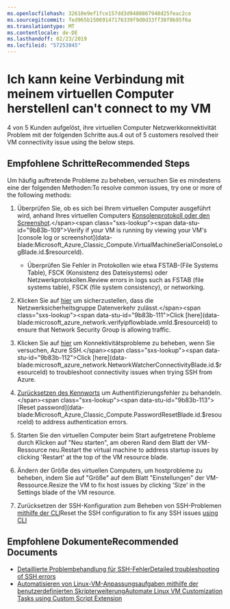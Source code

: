 ```yaml
---
ms.openlocfilehash: 32610e9ef1fce157dd3d9480867948d25feac2ce
ms.sourcegitcommit: fed965b15069147176339f9d0d33ff38f0b95f6a
ms.translationtype: MT
ms.contentlocale: de-DE
ms.lasthandoff: 02/23/2019
ms.locfileid: "57253845"
---
```

<properties
    pageTitle="Ich kann keine Verbindung mit meinem virtuellen Computer herstellen"
    description="Ich kann keine Verbindung mit meinem virtuellen Computer herstellen "
    service="microsoft.classiccompute"
    resource="virtualmachines"
    authors="ScottAzure"
    ms.author="scotro"
    displayOrder="2"
    selfHelpType="resource"
    supportTopicIds="32615531,32615526"
    resourceTags="linux,redhat,Ubuntu"
    productPesIds="16470,15797,15571,16454"
    cloudEnvironments="public"
    articleId="420298f8-b3fb-49f2-b359-f7cdf357901c"
    category="Konnektivität"
    searchTags="kann keine Verbindung herstellen, kann keine Verbindung herstellen, Vm, Rdp-Konnektivität"
 />

# <a name="i-cant-connect-to-my-vm"></a><span data-ttu-id="9b83b-105">Ich kann keine Verbindung mit meinem virtuellen Computer herstellen</span><span class="sxs-lookup"><span data-stu-id="9b83b-105">I can't connect to my VM</span></span>

<span data-ttu-id="9b83b-106">4 von 5 Kunden aufgelöst, ihre virtuellen Computer Netzwerkkonnektivität Problem mit der folgenden Schritte aus.</span><span class="sxs-lookup"><span data-stu-id="9b83b-106">4 out of 5 customers resolved their VM connectivity issue using the below steps.</span></span><br>

## <a name="recommended-steps"></a><span data-ttu-id="9b83b-107">**Empfohlene Schritte**</span><span class="sxs-lookup"><span data-stu-id="9b83b-107">**Recommended Steps**</span></span>

<span data-ttu-id="9b83b-108">Um häufig auftretende Probleme zu beheben, versuchen Sie es mindestens eine der folgenden Methoden:</span><span class="sxs-lookup"><span data-stu-id="9b83b-108">To resolve common issues, try one or more of the following methods:</span></span><br>

1. <span data-ttu-id="9b83b-109">Überprüfen Sie, ob es sich bei Ihrem virtuellen Computer ausgeführt wird, anhand Ihres virtuellen Computers [Konsolenprotokoll oder den Screenshot](data-blade:Microsoft_Azure_Classic_Compute.VirtualMachineSerialConsoleLogBlade.id.$resourceId).</span><span class="sxs-lookup"><span data-stu-id="9b83b-109">Verify if your VM is running by viewing your VM's [console log or screenshot](data-blade:Microsoft_Azure_Classic_Compute.VirtualMachineSerialConsoleLogBlade.id.$resourceId).</span></span><br>

    * <span data-ttu-id="9b83b-110">Überprüfen Sie Fehler in Protokollen wie etwa FSTAB-(File Systems Table), FSCK (Konsistenz des Dateisystems) oder Netzwerkprotokollen.</span><span class="sxs-lookup"><span data-stu-id="9b83b-110">Review errors in logs such as FSTAB (file systems table), FSCK (file system consistency), or networking.</span></span><br>

2. <span data-ttu-id="9b83b-111">Klicken Sie auf [hier](data-blade:microsoft_azure_network.verifyipflowblade.vmId.$resourceId) um sicherzustellen, dass die Netzwerksicherheitsgruppe Datenverkehr zulässt.</span><span class="sxs-lookup"><span data-stu-id="9b83b-111">Click [here](data-blade:microsoft_azure_network.verifyipflowblade.vmId.$resourceId) to ensure that Network Security Group is allowing traffic.</span></span><br>
3. <span data-ttu-id="9b83b-112">Klicken Sie auf [hier](data-blade:microsoft_azure_network.NetworkWatcherConnectivityBlade.id.$resourceId) um Konnektivitätsprobleme zu beheben, wenn Sie versuchen, Azure SSH.</span><span class="sxs-lookup"><span data-stu-id="9b83b-112">Click [here](data-blade:microsoft_azure_network.NetworkWatcherConnectivityBlade.id.$resourceId) to troubleshoot connectivity issues when trying SSH from Azure.</span></span><br>
4. <span data-ttu-id="9b83b-113">[Zurücksetzen des Kennworts](data-blade:Microsoft_Azure_Classic_Compute.PasswordResetBlade.id.$resourceId) um Authentifizierungsfehler zu behandeln.</span><span class="sxs-lookup"><span data-stu-id="9b83b-113">[Reset password](data-blade:Microsoft_Azure_Classic_Compute.PasswordResetBlade.id.$resourceId) to address authentication errors.</span></span><br>
5. <span data-ttu-id="9b83b-114">Starten Sie den virtuellen Computer beim Start aufgetretene Probleme durch Klicken auf "Neu starten", am oberen Rand dem Blatt der VM-Ressource neu.</span><span class="sxs-lookup"><span data-stu-id="9b83b-114">Restart the virtual machine to address startup issues by clicking 'Restart' at the top of the VM resource blade.</span></span><br>
6. <span data-ttu-id="9b83b-115">Ändern der Größe des virtuellen Computers, um hostprobleme zu beheben, indem Sie auf "Größe" auf dem Blatt "Einstellungen" der VM-Ressource.</span><span class="sxs-lookup"><span data-stu-id="9b83b-115">Resize the VM to fix host issues by clicking 'Size' in the Settings blade of the VM resource.</span></span><br>
7. <span data-ttu-id="9b83b-116">Zurücksetzen der SSH-Konfiguration zum Beheben von SSH-Problemen [mithilfe der CLI](https://docs.microsoft.com/azure/virtual-machines/linux/classic/reset-access-classic#sshconfigresetcli)</span><span class="sxs-lookup"><span data-stu-id="9b83b-116">Reset the SSH configuration to fix any SSH issues [using CLI](https://docs.microsoft.com/azure/virtual-machines/linux/classic/reset-access-classic#sshconfigresetcli)</span></span>

## <a name="recommended-documents"></a><span data-ttu-id="9b83b-117">**Empfohlene Dokumente**</span><span class="sxs-lookup"><span data-stu-id="9b83b-117">**Recommended Documents**</span></span>

* [<span data-ttu-id="9b83b-118">Detaillierte Problembehandlung für SSH-Fehler</span><span class="sxs-lookup"><span data-stu-id="9b83b-118">Detailed troubleshooting of SSH errors</span></span>](https://azure.microsoft.com/documentation/articles/virtual-machines-troubleshoot-ssh-connections/#detailed-troubleshooting-of-ssh-errors)<br>
* [<span data-ttu-id="9b83b-119">Automatisieren von Linux-VM-Anpassungsaufgaben mithilfe der benutzerdefinierten Skripterweiterung</span><span class="sxs-lookup"><span data-stu-id="9b83b-119">Automate Linux VM Customization Tasks using Custom Script Extension</span></span>](https://azure.microsoft.com/blog/automate-linux-vm-customization-tasks-using-customscript-extension)
